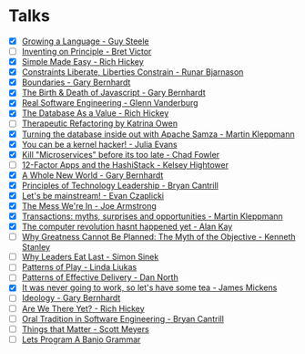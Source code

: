 # Talks

- [x] [Growing a Language - Guy Steele](https://www.youtube.com/watch?v=_ahvzDzKdB0)
- [ ] [Inventing on Principle - Bret Victor](https://www.youtube.com/watch?v=PUv66718DII)
- [x] [Simple Made Easy - Rich Hickey](https://www.infoq.com/presentations/Simple-Made-Easy)
- [x] [Constraints Liberate, Liberties Constrain - Runar Bjarnason](https://www.youtube.com/watch?v=GqmsQeSzMdw)
- [x] [Boundaries - Gary Bernhardt](https://www.destroyallsoftware.com/talks/boundaries)
- [x] [The Birth & Death of Javascript - Gary Bernhardt](https://www.destroyallsoftware.com/talks/the-birth-and-death-of-javascript)
- [x] [Real Software Engineering - Glenn Vanderburg](https://www.youtube.com/watch?v=RhdlBHHimeM)
- [x] [The Database As a Value - Rich Hickey](https://www.infoq.com/presentations/Datomic-Database-Value#)
- [ ] [Therapeutic Refactoring by Katrina Owen](https://www.youtube.com/watch?v=J4dlF0kcThQ)
- [x] [Turning the database inside out with Apache Samza - Martin Kleppmann](https://www.youtube.com/watch?v=fU9hR3kiOK0)
- [x] [You can be a kernel hacker! - Julia Evans](https://www.youtube.com/watch?v=0IQlpFWTFbM)
- [x] [Kill "Microservices" before its too late - Chad Fowler](https://www.youtube.com/watch?v=-UKEPd2ipEk)
- [ ] [12-Factor Apps and the HashiStack - Kelsey Hightower](https://www.youtube.com/watch?v=NVl9cIiPF80)
- [x] [A Whole New World - Gary Bernhardt](https://www.destroyallsoftware.com/talks/a-whole-new-world)
- [x] [Principles of Technology Leadership - Bryan Cantrill](https://www.youtube.com/watch?v=9QMGAtxUlAc)
- [x] [Let's be mainstream! - Evan Czaplicki](https://www.youtube.com/watch?v=oYk8CKH7OhE)
- [x] [The Mess We're In - Joe Armstrong](https://www.youtube.com/watch?v=lKXe3HUG2l4)
- [x] [Transactions: myths, surprises and opportunities - Martin Kleppmann](https://www.youtube.com/watch?v=5ZjhNTM8XU8)
- [x] [The computer revolution hasnt happened yet - Alan Kay](https://www.youtube.com/watch?v=oKg1hTOQXoY)
- [ ] [Why Greatness Cannot Be Planned: The Myth of the Objective - Kenneth Stanley](https://www.youtube.com/watch?v=dXQPL9GooyI)
- [ ] [Why Leaders Eat Last - Simon Sinek](https://www.youtube.com/watch?v=ReRcHdeUG9Y)
- [ ] [Patterns of Play - Linda Liukas](https://www.youtube.com/watch?v=vbboehbgAN8)
- [ ] [Patterns of Effective Delivery - Dan North](https://vimeo.com/43659070)
- [x] [It was never going to work, so let's have some tea - James Mickens](https://vimeo.com/146524997)
- [ ] [Ideology - Gary Bernhardt](https://www.destroyallsoftware.com/talks/ideology)
- [ ] [Are We There Yet? - Rich Hickey](https://www.youtube.com/watch?v=E4RarTAZ2AY)
- [ ] [Oral Tradition in Software Engineering - Bryan Cantrill](https://www.youtube.com/watch?v=4PaWFYm0kEw)
- [ ] [Things that Matter - Scott Meyers](https://www.youtube.com/watch?v=RT46MpK39rQ)
- [ ] [Lets Program A Banjo Grammar](https://www.deconstructconf.com/2018/ryan-herr-lets-program-a-banjo-grammar)
